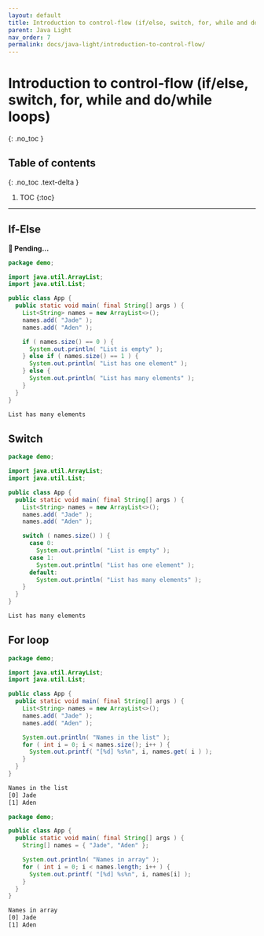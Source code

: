 ```yaml
---
layout: default
title: Introduction to control-flow (if/else, switch, for, while and do/while loops)
parent: Java Light
nav_order: 7
permalink: docs/java-light/introduction-to-control-flow/
---
```


# Introduction to control-flow (if/else, switch, for, while and do/while loops)
{: .no_toc }

## Table of contents
{: .no_toc .text-delta }

1. TOC
{:toc}

---

## If-Else

**🚧 Pending...**

```java
package demo;

import java.util.ArrayList;
import java.util.List;

public class App {
  public static void main( final String[] args ) {
    List<String> names = new ArrayList<>();
    names.add( "Jade" );
    names.add( "Aden" );

    if ( names.size() == 0 ) {
      System.out.println( "List is empty" );
    } else if ( names.size() == 1 ) {
      System.out.println( "List has one element" );
    } else {
      System.out.println( "List has many elements" );
    }
  }
}
```

```bash
List has many elements
```

## Switch

```java
package demo;

import java.util.ArrayList;
import java.util.List;

public class App {
  public static void main( final String[] args ) {
    List<String> names = new ArrayList<>();
    names.add( "Jade" );
    names.add( "Aden" );

    switch ( names.size() ) {
      case 0:
        System.out.println( "List is empty" );
      case 1:
        System.out.println( "List has one element" );
      default:
        System.out.println( "List has many elements" );
    }
  }
}
```

```bash
List has many elements
```

## For loop

```java
package demo;

import java.util.ArrayList;
import java.util.List;

public class App {
  public static void main( final String[] args ) {
    List<String> names = new ArrayList<>();
    names.add( "Jade" );
    names.add( "Aden" );

    System.out.println( "Names in the list" );
    for ( int i = 0; i < names.size(); i++ ) {
      System.out.printf( "[%d] %s%n", i, names.get( i ) );
    }
  }
}
```

```bash
Names in the list
[0] Jade
[1] Aden
```

```java
package demo;

public class App {
  public static void main( final String[] args ) {
    String[] names = { "Jade", "Aden" };

    System.out.println( "Names in array" );
    for ( int i = 0; i < names.length; i++ ) {
      System.out.printf( "[%d] %s%n", i, names[i] );
    }
  }
}
```

```bash
Names in array
[0] Jade
[1] Aden
```
